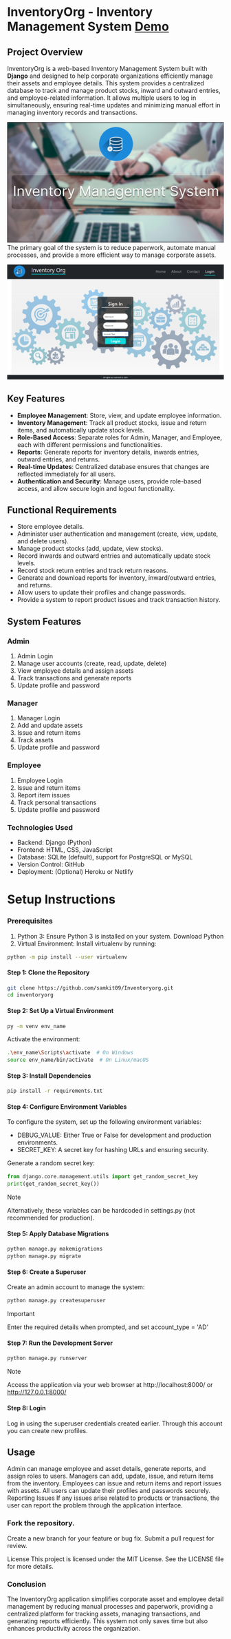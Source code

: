 # InventoryOrg - Inventory Management System [Demo](https://samkitsaraf.pythonanywhere.com/)
## Project Overview
InventoryOrg is a web-based Inventory Management System built with __Django__ and designed to help corporate organizations efficiently manage their assets and employee details. This system provides a centralized database to track and manage product stocks, inward and outward entries, and employee-related information. It allows multiple users to log in simultaneously, ensuring real-time updates and minimizing manual effort in managing inventory records and transactions.

![Content](./static/imgs/read.png)
The primary goal of the system is to reduce paperwork, automate manual processes, and provide a more efficient way to manage corporate assets.

![Application Screenshot](./static/imgs/HomePage.png)
## Key Features
* __Employee Management__: Store, view, and update employee information.
* __Inventory Management__: Track all product stocks, issue and return items, and automatically update stock levels.
* __Role-Based Access__: Separate roles for Admin, Manager, and Employee, each with different permissions and functionalities.
* __Reports__: Generate reports for inventory details, inwards entries, outward entries, and returns.
* __Real-time Updates__: Centralized database ensures that changes are reflected immediately for all users.
* __Authentication and Security__: Manage users, provide role-based access, and allow secure login and logout functionality.

## Functional Requirements
* Store employee details.
* Administer user authentication and management (create, view, update, and delete users).
* Manage product stocks (add, update, view stocks).
* Record inwards and outward entries and automatically update stock levels.
* Record stock return entries and track return reasons.
* Generate and download reports for inventory, inward/outward entries, and returns.
* Allow users to update their profiles and change passwords.
* Provide a system to report product issues and track transaction history.
## System Features

### Admin
1. Admin Login
2. Manage user accounts (create, read, update, delete)
3. View employee details and assign assets
4. Track transactions and generate reports
5. Update profile and password

### Manager
1. Manager Login
2. Add and update assets
3. Issue and return items
4. Track assets
5. Update profile and password

### Employee
1. Employee Login
2. Issue and return items
3. Report item issues
4. Track personal transactions
5. Update profile and password

### Technologies Used
* Backend: Django (Python)
* Frontend: HTML, CSS, JavaScript
* Database: SQLite (default), support for PostgreSQL or MySQL
* Version Control: GitHub
* Deployment: (Optional) Heroku or Netlify
# 
# Setup Instructions

### Prerequisites
1. Python 3: Ensure Python 3 is installed on your system. Download Python
2. Virtual Environment: Install virtualenv by running:
```bash
python -m pip install --user virtualenv
```
#### Step 1: Clone the Repository
```bash
git clone https://github.com/samkit09/Inventoryorg.git
cd inventoryorg
```
#### Step 2: Set Up a Virtual Environment
```bash
py -m venv env_name
```
Activate the environment:
```bash
.\env_name\Scripts\activate  # On Windows
source env_name/bin/activate  # On Linux/macOS
```
#### Step 3: Install Dependencies
```bash
pip install -r requirements.txt
```
#### Step 4: Configure Environment Variables
To configure the system, set up the following environment variables:

* DEBUG_VALUE: Either True or False for development and production environments.
* SECRET_KEY: A secret key for hashing URLs and ensuring security.

Generate a random secret key:
```python
from django.core.management.utils import get_random_secret_key
print(get_random_secret_key())
```
> [!NOTE] 
> Alternatively, these variables can be hardcoded in settings.py (not recommended for production).

#### Step 5: Apply Database Migrations
```bash
python manage.py makemigrations
python manage.py migrate
```
#### Step 6: Create a Superuser
Create an admin account to manage the system:
```bash
python manage.py createsuperuser
```
> [!IMPORTANT]
> Enter the required details when prompted, and set account_type = 'AD'

#### Step 7: Run the Development Server
```bash
python manage.py runserver
```
> [!NOTE]
> Access the application via your web browser at http://localhost:8000/ or http://127.0.0.1:8000/
#### Step 8: Login
Log in using the superuser credentials created earlier. Through this account you can create new profiles.

## Usage
Admin can manage employee and asset details, generate reports, and assign roles to users.
Managers can add, update, issue, and return items from the inventory.
Employees can issue and return items and report issues with assets.
All users can update their profiles and passwords securely.
Reporting Issues
If any issues arise related to products or transactions, the user can report the problem through the application interface.

### Fork the repository.
Create a new branch for your feature or bug fix.
Submit a pull request for review.

License
This project is licensed under the MIT License. See the LICENSE file for more details.

### Conclusion
The InventoryOrg application simplifies corporate asset and employee detail management by reducing manual processes and paperwork, providing a centralized platform for tracking assets, managing transactions, and generating reports efficiently. This system not only saves time but also enhances productivity across the organization.
